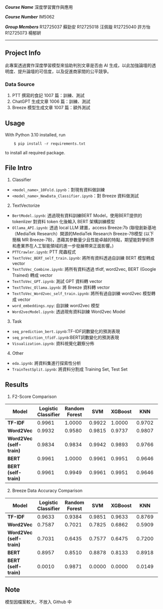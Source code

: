 ***Course Name***
深度學習實作與應用

***Course Number***
IM5062

***Group Members***
R12725037 蘇勁安
R12725018 汪佩璇
R12725040 許方怡
R12725073 楊郁姸

---
## Project Info

此專案透過實作深度學習模型來協助判別文章是否由 AI 生成，以此加強論壇的透明度、提升論壇的可信度，以及促進商家間的公平競爭。

### Data Source
1. PTT 撰寫的食記 1007 篇：訓練、測試
2. ChatGPT 生成文章 1006 篇：訓練、測試
3. Breeze 模型生成文章 1007 篇：額外測試

## Usage
With Python 3.10 installed, run

```shell
    $ pip install -r requirements.txt
```

to install all required package.

## File Intro

1. Classifier

- `<model_name>_10Fold.ipynb`：對現有資料做訓練
- `<model_name>_NewData_Classifier.ipynb`：對 Breeze 資料做測試

2. TextVectorize
- `BertModel.ipynb`: 透過現有資料訓練BERT Model，使用BERT提供的 tokenlizer 對資料 token 化後輸入 BERT 架構訓練模型
- `Ollama_API.ipynb`: 透過 local LLM 建置，access Breeze:7b (聯發創新基地（MediaTek Research）開源的MediaTek Research Breeze-7B模型 (以下簡稱 MR Breeze-7B)，憑藉其參數量少且性能卓越的特點，期望能對學術界和產業界在人工智能領域的進一步發展帶來正面影響。)
- `PTTCrawler.ipynb`: PTT 爬蟲程式
- `TextToVec_BERT_self_train.ipynb`: 將所有資料透過自訓練 BERT 模型轉成 vector
- `TextToVec_Combine.ipynb`: 將所有資料透過 tfidf, word2vec, BERT (Google Trained) 轉成 vector
- `TextToVec_GPT.ipynb`: 測試 GPT 資料轉 vector
- `TextToVec_Ollama.ipynb`: 將 Breeze 資料轉 vector
- `TextToVec_Word2vec_self_train.ipynb`: 將所有過自訓練 word2vec 模型轉成 vector
- `word_embeddings.npy`: 自訓練 word2vec 模型
- `Word2vecModel.ipynb`: 透過現有資料訓練 Word2vec Model

3. Task
- `seq_prediction_bert.ipynb`:TF-IDF詞數變化的預測表現
- `seq_prediction_tfidf.ipynb`:BERT詞數變化的預測表現
- `Visualization.ipynb`: 資料視覺化觀察分佈

4. Other
- `eda.ipynb`: 將資料集進行探索性分析
- `TrainTestSplit.ipynb`: 將資料分割成 Training Set, Test Set

## Results
1. F2-Score Comparison

| Model                  | Logistic Classifier | Random Forest | SVM   | XGBoost | KNN   | MLP   | GRU   |
|------------------------|---------------------|---------------|-------|---------|-------|-------|-------|
| **TF-IDF**             | 0.9961              | 1.0000        | 0.9922| 1.0000  | 0.9702| 0.9865| 0.9922|
| **Word2Vec**           | 0.9932              | 0.9580        | 0.9815| 0.9737  | 0.9807| 0.9883| 0.9844|
| **Word2Vec (self-train)** | 0.9834          | 0.9834        | 0.9942| 0.9893  | 0.9766| 0.9961| 0.9951|
| **BERT**               | 0.9961              | 1.0000        | 0.9961| 0.9951  | 0.9646| 0.9961| 1.0000|
| **BERT (self-train)**  | 0.9961              | 0.9949        | 0.9961| 0.9951  | 0.9646| 1.0000| 1.0000|

2. Breeze Data Accuracy Comparison

| Model                  | Logistic Classifier | Random Forest | SVM   | XGBoost | KNN   | MLP   | GRU   |
|------------------------|---------------------|---------------|-------|---------|-------|-------|-------|
| **TF-IDF**             | 0.9633              | 0.9384        | 0.9851| 0.9633  | 0.8769| 0.6802| 0.9772|
| **Word2Vec**           | 0.7587              | 0.7021        | 0.7825| 0.6862  | 0.5909| 0.7627| 0.7239|
| **Word2Vec (self-train)** | 0.7031          | 0.6435        | 0.7577| 0.6475  | 0.7200| 0.7676| 0.6931|
| **BERT**               | 0.8957              | 0.8510        | 0.8878| 0.8133  | 0.8918| 0.8342| 0.8272|
| **BERT (self-train)**  | 0.0010              | 0.9871        | 0.0000| 0.0000  | 0.0149| 0.9990| 0.9990|

## Note
模型因檔案較大，不放入 Github 中
